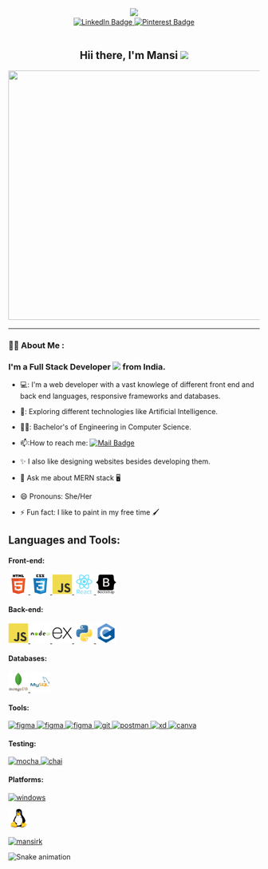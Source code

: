 <div id="header" align="center">
  <img src="https://media.giphy.com/media/WFZvB7VIXBgiz3oDXE/giphy.gif" width="150"/>
</div>

<div id="badges" align = "center">
  <a href="www.linkedin.com/in/mansi-kamble">
    <img src="https://img.shields.io/badge/LinkedIn-blue?style=for-the-badge&logo=linkedin&logoColor=white" alt="LinkedIn Badge"/>
  </a>

  <a href="https://pin.it/5eH04LT">
    <img src="https://img.shields.io/badge/Pinterest-red?style=for-the-badge&logo=pinterest&logoColor=white" alt="Pinterest Badge"/>
  </a>
</div>

<div id = "profile-views" align = "center">
 <img src="https://komarev.com/ghpvc/?username=MansiRK&style=flat-square&color=red" alt="" /> 
</div>

<h2 align="center">
  Hii there, I'm Mansi
  <img src="https://media.giphy.com/media/hvRJCLFzcasrR4ia7z/giphy.gif" width="30px"/>
</h2>



<div id= "banner" align="center">
  <img src="https://i.pinimg.com/564x/6f/87/2e/6f872e3ca7ad565c0a2904a47f08f6e5.jpg" width="800" height="500"/>
</div>

---

### :woman_technologist: About Me :
<div>
 <h3> I'm a Full Stack Developer <img src="https://media.giphy.com/media/WUlplcMpOCEmTGBtBW/giphy.gif" width="30"> from India. </h3>
</div>

- 💻: I'm a web developer with a vast knowlege of different front end and back end languages, responsive frameworks and databases.

- 🤖: Exploring different technologies like Artificial Intelligence.

- 🧑‍🎓: Bachelor's of Engineering in Computer Science.

- 📫:How to reach me:  <a p3 href="mansikamble1110@gmail.com">
    <img src="https://img.shields.io/badge/Gmail-green?style=for-the-badge&logo=gmail&logoColor=white" alt="Mail Badge"/>
  </a>

- ✨ I also like designing websites besides developing them.
  
- 💬 Ask me about MERN stack 🖥️
  
- 😄 Pronouns: She/Her
  
- ⚡ Fun fact: I like to paint in my free time 🖌️

<h2 align="left">Languages and Tools:</h2>

<h4> Front-end: </h4>

<p align="left"> 

<a href="https://www.w3.org/html/" target="_blank" rel="noreferrer"> <img src="https://raw.githubusercontent.com/devicons/devicon/master/icons/html5/html5-original-wordmark.svg" alt="html5" width="40" height="40"/> </a> <a href="https://www.w3schools.com/css/" target="_blank" rel="noreferrer"> <img src="https://raw.githubusercontent.com/devicons/devicon/master/icons/css3/css3-original-wordmark.svg" alt="css3" width="40" height="40"/> </a> <a href="https://developer.mozilla.org/en-US/docs/Web/JavaScript" target="_blank" rel="noreferrer"> <img src="https://raw.githubusercontent.com/devicons/devicon/master/icons/javascript/javascript-original.svg" alt="javascript" width="40" height="40"/> </a> <a href="https://reactjs.org/" target="_blank" rel="noreferrer"> <img src="https://raw.githubusercontent.com/devicons/devicon/master/icons/react/react-original-wordmark.svg" alt="react" width="40" height="40"/> </a> <a href="https://getbootstrap.com" target="_blank" rel="noreferrer"> <img src="https://raw.githubusercontent.com/devicons/devicon/master/icons/bootstrap/bootstrap-plain-wordmark.svg" alt="bootstrap" width="40" height="40"/> 
</a>

</p>

<h4> Back-end: </h4>

<p align="left"> 

<a href="https://developer.mozilla.org/en-US/docs/Web/JavaScript" target="_blank" rel="noreferrer"> <img src="https://raw.githubusercontent.com/devicons/devicon/master/icons/javascript/javascript-original.svg" alt="javascript" width="40" height="40"/> </a> <a href="https://nodejs.org" target="_blank" rel="noreferrer"> <img src="https://raw.githubusercontent.com/devicons/devicon/master/icons/nodejs/nodejs-original-wordmark.svg" alt="nodejs" width="40" height="40"/> </a> <a href="https://expressjs.com" target="_blank" rel="noreferrer"> <img src="https://raw.githubusercontent.com/devicons/devicon/master/icons/express/express-original.svg" alt="express" width="40" height="40"/> </a> <a href="https://www.python.org" target="_blank" rel="noreferrer"> <img src="https://raw.githubusercontent.com/devicons/devicon/master/icons/python/python-original.svg" alt="python" width="40" height="40"/> </a> <a href="https://www.cprogramming.com/" target="_blank" rel="noreferrer"> <img src="https://raw.githubusercontent.com/devicons/devicon/master/icons/c/c-original.svg" alt="c" width="40" height="40"/> </a>  

</p>


<h4> Databases: </h4>

<p align="left"> 

<a href="https://www.mongodb.com/" target="_blank" rel="noreferrer"> <img src="https://raw.githubusercontent.com/devicons/devicon/master/icons/mongodb/mongodb-original-wordmark.svg" alt="mongodb" width="40" height="40"/> </a> <a href="https://www.mysql.com/" target="_blank" rel="noreferrer"> <img src="https://raw.githubusercontent.com/devicons/devicon/master/icons/mysql/mysql-original-wordmark.svg" alt="mysql" width="40" height="40"/> </a> 

</p>

<h4> Tools: </h4>

<p align="left"> 

<a href="https://www.vscode.com/" target="_blank" rel="noreferrer"> <img src="https://cdn.worldvectorlogo.com/logos/visual-studio-code-1.svg" alt="figma" width="40" height="40"/> </a> <a href="https://www.pycharm.com/" target="_blank" rel="noreferrer"> <img src="https://seeklogo.com/images/P/pycharm-logo-51B1427388-seeklogo.com.png" alt="figma" width="40" height="40"/> </a> <a href="https://www.figma.com/" target="_blank" rel="noreferrer"> <img src="https://www.vectorlogo.zone/logos/figma/figma-icon.svg" alt="figma" width="40" height="40"/> </a> <a href="https://git-scm.com/" target="_blank" rel="noreferrer"> <img src="https://www.vectorlogo.zone/logos/git-scm/git-scm-icon.svg" alt="git" width="40" height="40"/> </a> <a href="https://postman.com" target="_blank" rel="noreferrer"> <img src="https://www.vectorlogo.zone/logos/getpostman/getpostman-icon.svg" alt="postman" width="40" height="40"/> </a> <a href="https://www.adobe.com/products/xd.html" target="_blank" rel="noreferrer"> <img src="https://cdn.worldvectorlogo.com/logos/adobe-xd.svg" alt="xd" width="40" height="40"/> </a> <a href="https://www.canva.com" target="_blank" rel="noreferrer"> <img src="https://seeklogo.com/images/C/canva-logo-C21344F8C5-seeklogo.com.png" alt="canva" width="40" height="40"/> </a> </p>


<h4> Testing: </h4>

<p align="left"> 

<a href="https://mochajs.org" target="_blank" rel="noreferrer"> <img src="https://www.vectorlogo.zone/logos/mochajs/mochajs-icon.svg" alt="mocha" width="40" height="40"/> </a>    <a href="https://chai.org" target="_blank" rel="noreferrer"> <img src="https://seeklogo.com/images/C/chai-logo-F349805F7D-seeklogo.com.png" alt="chai" width="40" height="40"/> </a> 

</p>

<h4> Platforms: </h4>

<p align="left"> 

<a href="https://www.windows.org/" target="_blank" rel="noreferrer"> <img src="https://raw.githubusercontent.com/devicons/devicon/master/icons/windows/windows-original.svg" alt="windows" width="40" height="40"/> </a> 

<a href="https://www.linux.org/" target="_blank" rel="noreferrer"> <img src="https://raw.githubusercontent.com/devicons/devicon/master/icons/linux/linux-original.svg" alt="linux" width="40" height="40"/> </a> 

</p>


<p align="left"> <a href="https://github.com/ryo-ma/github-profile-trophy"><img src="https://github-profile-trophy.vercel.app/?username=mansirk" alt="mansirk" /></a> </p>

  ![Snake animation](https://github.com/thepiyushmalhotra/MansiRK/blob/output/github-contribution-grid-snake.svg)

  

  
